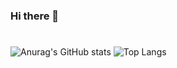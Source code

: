 ### Hi there 👋


#
![Anurag's GitHub stats](https://github-readme-stats.vercel.app/api?username=hhyeona&show_icons=true&theme=merko)
![Top Langs](https://github-readme-stats.vercel.app/api/top-langs/?username=hhyeona&layout=compact&theme=merko)

<!--
**hhyeona/hhyeona** is a ✨ _special_ ✨ repository because its `README.md` (this file) appears on your GitHub profile.

Here are some ideas to get you started:

- 🔭 I’m currently working on ...
- 🌱 I’m currently learning ...
- 👯 I’m looking to collaborate on ...
- 🤔 I’m looking for help with ...
- 💬 Ask me about ...
- 📫 How to reach me: ...
- 😄 Pronouns: ...
- ⚡ Fun fact: ...
-->
